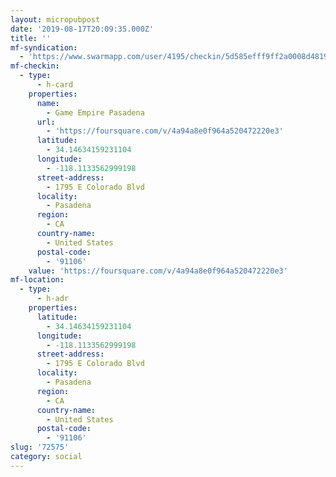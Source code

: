 ```yaml
---
layout: micropubpost
date: '2019-08-17T20:09:35.000Z'
title: ''
mf-syndication:
  - 'https://www.swarmapp.com/user/4195/checkin/5d585efff9ff2a0008d48195'
mf-checkin:
  - type:
      - h-card
    properties:
      name:
        - Game Empire Pasadena
      url:
        - 'https://foursquare.com/v/4a94a8e0f964a520472220e3'
      latitude:
        - 34.14634159231104
      longitude:
        - -118.1133562999198
      street-address:
        - 1795 E Colorado Blvd
      locality:
        - Pasadena
      region:
        - CA
      country-name:
        - United States
      postal-code:
        - '91106'
    value: 'https://foursquare.com/v/4a94a8e0f964a520472220e3'
mf-location:
  - type:
      - h-adr
    properties:
      latitude:
        - 34.14634159231104
      longitude:
        - -118.1133562999198
      street-address:
        - 1795 E Colorado Blvd
      locality:
        - Pasadena
      region:
        - CA
      country-name:
        - United States
      postal-code:
        - '91106'
slug: '72575'
category: social
---
```

